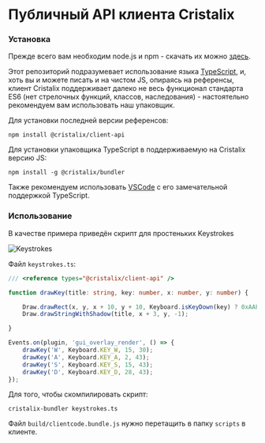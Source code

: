 # Публичный API клиента Cristalix

### Установка
Прежде всего вам необходим node.js и npm - скачать их можно [здесь](https://nodejs.org).

Этот репозиторий подразумевает использование языка [TypeScript](https://typescriptlang.org/docs), и, хоть вы и можете писать и на чистом JS, опираясь на референсы, 
клиент Cristalix поддерживает далеко не весь функционал стандарта ES6 (нет стрелочных функций, классов, наследования) - настоятельно рекомендуем вам использовать
наш упаковщик.

Для установки последней версии референсов:
```
npm install @cristalix/client-api
```

Для установки упаковщика TypeScript в поддерживаемую на Cristalix версию JS:
```
npm install -g @cristalix/bundler
```

Также рекомендуем использовать [VSCode](https://code.visualstudio.com/download) с его замечательной поддержкой TypeScript.

### Использование

В качестве примера приведён скрипт для простеньких Keystrokes

![Keystrokes](https://i.imgur.com/Ot2GiMf.png)

Файл `keystrokes.ts`:

```ts
/// <reference types="@cristalix/client-api" />

function drawKey(title: string, key: number, x: number, y: number) {

    Draw.drawRect(x, y, x + 10, y + 10, Keyboard.isKeyDown(key) ? 0xAAFFFFFF : 0x80000000);
    Draw.drawStringWithShadow(title, x + 3, y, -1);

}

Events.on(plugin, 'gui_overlay_render', () => {
    drawKey('W', Keyboard.KEY_W, 15, 30);
    drawKey('A', Keyboard.KEY_A, 2, 43);
    drawKey('S', Keyboard.KEY_S, 15, 43);
    drawKey('D', Keyboard.KEY_D, 28, 43);
});

```

Для того, чтобы скомпилировать скрипт:
```
cristalix-bundler keystrokes.ts
```

Файл `build/clientcode.bundle.js` нужно перетащить в папку `scripts` в клиенте.
